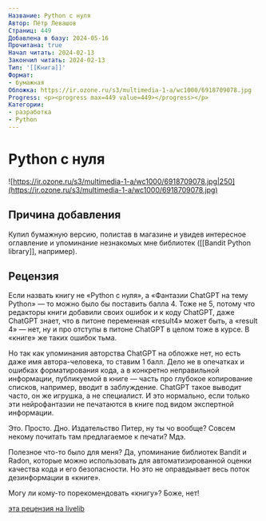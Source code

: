 ```yaml
---
Название: Python с нуля
Автор: Пётр Левашов
Страниц: 449
Добавлена в базу: 2024-05-16
Прочитана: true
Начал читать: 2024-02-13
Закончил читать: 2024-02-13
Тип: '[[Книга]]'
Формат:
- бумажная
Обложка: https://ir.ozone.ru/s3/multimedia-1-a/wc1000/6918709078.jpg
Progress: <p><progress max=449 value=449></progress></p>
Категории:
- разработка
- Python
---
```

# Python с нуля

![https://ir.ozone.ru/s3/multimedia-1-a/wc1000/6918709078.jpg|250](https://ir.ozone.ru/s3/multimedia-1-a/wc1000/6918709078.jpg)

## Причина добавления

Купил бумажную версию, полистав в магазине и увидев интересное оглавление и упоминание незнакомых мне библиотек ([[Bandit Python library]], например).

## Рецензия

Если назвать книгу не «Python с нуля», а «Фантазии ChatGPT на тему Python» — то можно было бы поставить балла 4. Тоже не 5, потому что редакторы книги добавили своих ошибок и к коду ChatGPT, даже ChatGPT знает, что в питоне переменная «result4» может быть, а «result 4» — нет, ну и про отступы в питоне ChatGPT в целом тоже в курсе. В «книге» же таких ошибок тьма.  
  
Но так как упоминания авторства ChatGPT на обложке нет, но есть даже имя автора-человека, то ставим 1 балл. Дело не в опечатках и ошибках форматирования кода, а в конкретно неправильной информации, публикуемой в книге — часть про глубокое копирование списков, например, вводит в заблуждение. ChatGPT такое выводит часто, он же игрушка, а не специалист. И это нормально, если только эти нейрофантазии не печатаются в книге под видом экспертной информации.  
  
Это. Просто. Дно. Издательство Питер, ну ты чо вообще? Совсем некому почитать там предлагаемое к печати? Мдэ.  
  
Полезное что-то было для меня? Да, упоминание библиотек Bandit и Radon, которые можно использовать для автоматизированной оценки качества кода и его безопасности. Но это не оправдывает весь поток дезинформации в «книге».  
  
Могу ли кому-то порекомендовать «книгу»? Боже, нет!

[эта рецензия на livelib](https://www.livelib.ru/reader/alexey-goloburdin/reviews)